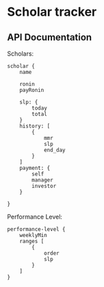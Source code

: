 # Scholar tracker

## API Documentation

Scholars:
	
	scholar {
		name

		ronin
		payRonin

		slp: {
			today
			total
		}
		history: [
			{
				mmr
				slp
				end_day
			}
		]
		payment: {
			self
			manager
			investor
		}

	}

Performance Level:
	
	performance-level {
		weeklyMin
		ranges [
			{
				order
				slp
			}
		]
	}